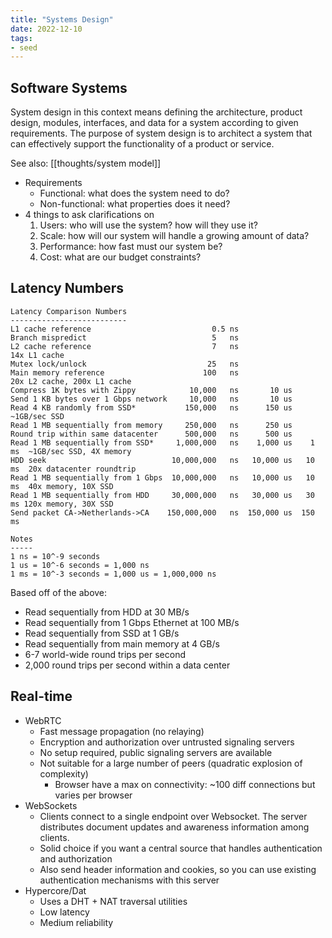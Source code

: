 ```yaml
---
title: "Systems Design"
date: 2022-12-10
tags:
- seed
---
```


## Software Systems
System design in this context means defining the architecture, product design, modules, interfaces, and data for a system according to given requirements. The purpose of system design is to architect a system that can effectively support the functionality of a product or service.

See also: [[thoughts/system model]]

- Requirements
	- Functional: what does the system need to do?
	- Non-functional: what properties does it need?
- 4 things to ask clarifications on
	1. Users: who will use the system? how will they use it?
	2. Scale: how will our system will handle a growing amount of data?
	3. Performance: how fast must our system be?
	4. Cost: what are our budget constraints?

## Latency Numbers
```
Latency Comparison Numbers
--------------------------
L1 cache reference                           0.5 ns
Branch mispredict                            5   ns
L2 cache reference                           7   ns                      14x L1 cache
Mutex lock/unlock                           25   ns
Main memory reference                      100   ns                      20x L2 cache, 200x L1 cache
Compress 1K bytes with Zippy            10,000   ns       10 us
Send 1 KB bytes over 1 Gbps network     10,000   ns       10 us
Read 4 KB randomly from SSD*           150,000   ns      150 us          ~1GB/sec SSD
Read 1 MB sequentially from memory     250,000   ns      250 us
Round trip within same datacenter      500,000   ns      500 us
Read 1 MB sequentially from SSD*     1,000,000   ns    1,000 us    1 ms  ~1GB/sec SSD, 4X memory
HDD seek                            10,000,000   ns   10,000 us   10 ms  20x datacenter roundtrip
Read 1 MB sequentially from 1 Gbps  10,000,000   ns   10,000 us   10 ms  40x memory, 10X SSD
Read 1 MB sequentially from HDD     30,000,000   ns   30,000 us   30 ms 120x memory, 30X SSD
Send packet CA->Netherlands->CA    150,000,000   ns  150,000 us  150 ms

Notes
-----
1 ns = 10^-9 seconds
1 us = 10^-6 seconds = 1,000 ns
1 ms = 10^-3 seconds = 1,000 us = 1,000,000 ns
```

Based off of the above:
-   Read sequentially from HDD at 30 MB/s
-   Read sequentially from 1 Gbps Ethernet at 100 MB/s
-   Read sequentially from SSD at 1 GB/s
-   Read sequentially from main memory at 4 GB/s
-   6-7 world-wide round trips per second
-   2,000 round trips per second within a data center

## Real-time
- WebRTC
	- Fast message propagation (no relaying)
	- Encryption and authorization over untrusted signaling servers
	- No setup required, public signaling servers are available
	- Not suitable for a large number of peers (quadratic explosion of complexity)
		- Browser have a max on connectivity: ~100 diff connections but varies per browser
- WebSockets
	- Clients connect to a single endpoint over Websocket. The server distributes document updates and awareness information among clients.
	- Solid choice if you want a central source that handles authentication and authorization
	- Also send header information and cookies, so you can use existing authentication mechanisms with this server
- Hypercore/Dat
	- Uses a DHT + NAT traversal utilities
	- Low latency
	- Medium reliability